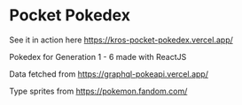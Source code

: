 # Pocket Pokedex

See it in action here https://kros-pocket-pokedex.vercel.app/

Pokedex for Generation 1 - 6 made with ReactJS

Data fetched from https://graphql-pokeapi.vercel.app/

Type sprites from https://pokemon.fandom.com/


